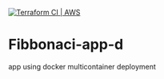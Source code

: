 [![Terraform CI | AWS](https://github.com/AkshayV30/Fibbonaci-app-d/actions/workflows/terraform.yml/badge.svg)](https://github.com/AkshayV30/Fibbonaci-app-d/actions/workflows/terraform.yml)

# Fibbonaci-app-d
app using docker multicontainer deployment
